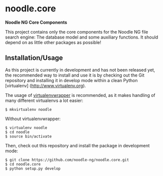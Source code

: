 noodle.core
===========

**Noodle NG Core Components**

This project contains only the core components for the Noodle NG file search engine:
The database model and some auxiliary functions.
It should depend on as little other packages as possible!

Installation/Usage
------------------

As this project is currently in development and has not been released yet, the
recommended way to install and use it is by checking out the Git repository and
installing it in develop mode within a clean Python [virtualenv]
(http://www.virtualenv.org).

The usage of [virtualenvwrapper](http://virtualenvwrapper.readthedocs.org)
is recommended, as it makes handling of many different virtualenvs a lot
easier:

    $ mkvirtualenv noodle

Without virtualenvwrapper:

    $ virtualenv noodle
    $ cd noodle
    $ source bin/activate

Then, check out this repository and install the package in development mode:

    $ git clone https://github.com/noodle-ng/noodle.core.git
    $ cd noodle.core
    $ python setup.py develop
